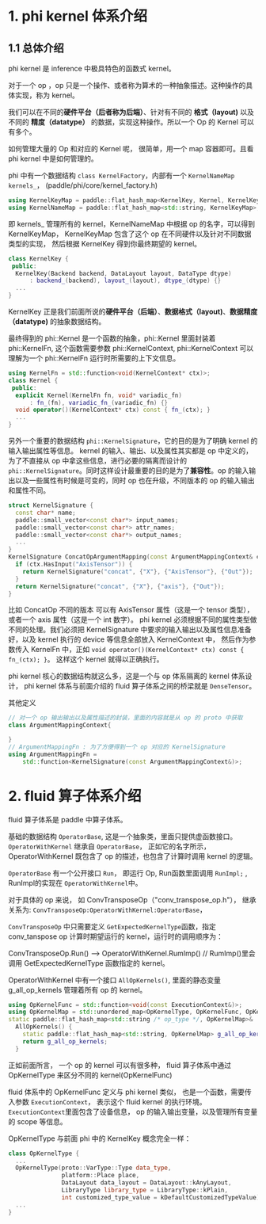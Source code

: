 # 1. phi kernel 体系介绍
## 1.1 总体介绍
phi kernel 是 inference 中极具特色的函数式 kernel。

对于一个 op ，op 只是一个操作、或者称为算术的一种抽象描述。这种操作的具体实现，称为 kernel。

我们可以在不同的**硬件平台（后者称为后端）**、针对有不同的 **格式（layout)** 以及不同的 **精度（datatype）** 的数据，实现这种操作。所以一个 Op 的 Kernel 可以有多个。

如何管理大量的 Op 和对应的 Kernel 呢， 很简单，用一个 map 容器即可。且看 phi kernel 中是如何管理的。

phi 中有一个数据结构 `class KernelFactory`，内部有一个 `KernelNameMap kernels_`， (paddle/phi/core/kernel_factory.h)
```cpp
using KernelKeyMap = paddle::flat_hash_map<KernelKey, Kernel, KernelKey::Hash>;
using KernelNameMap = paddle::flat_hash_map<std::string, KernelKeyMap>;
```
即 kernels_ 管理所有的 kernel，KernelNameMap 中根据 op 的名字，可以得到 KernelKeyMap， KernelKeyMap 包含了这个 op 在不同硬件以及针对不同数据类型的实现，
然后根据 KernelKey 得到你最终期望的 kernel。
```cpp
class KernelKey {
 public:
  KernelKey(Backend backend, DataLayout layout, DataType dtype)
      : backend_(backend), layout_(layout), dtype_(dtype) {}
  ...
}
```
KernelKey 正是我们前面所说的**硬件平台（后端）**、**数据格式（layout)**、**数据精度（datatype)** 的抽象数据结构。

最终得到的 phi::Kernel 是一个函数的抽象，phi::Kernel 里面封装着 phi::KernelFn, 这个函数需要参数 phi::KernelContext, phi::KernelContext 可以理解为一个 phi::KernelFn 运行时所需要的上下文信息。
```cpp
using KernelFn = std::function<void(KernelContext* ctx)>;
class Kernel {
 public:
  explicit Kernel(KernelFn fn, void* variadic_fn)
      : fn_(fn), variadic_fn_(variadic_fn) {}
  void operator()(KernelContext* ctx) const { fn_(ctx); }
  ...
}
```
另外一个重要的数据结构 `phi::KernelSignature`，它的目的是为了明确 kernel 的输入输出属性等信息。 kernel 的输入、输出、以及属性其实都是 op 中定义的， 为了不直接从 op 中拿这些信息，进行必要的隔离而设计的 `phi::KernelSignature`。同时这样设计最重要的目的是为了**兼容性**。op 的输入输出以及一些属性有时候是可变的，同时 op 也在升级，不同版本的 op 的输入输出和属性不同。
```cpp
struct KernelSignature {
  const char* name;
  paddle::small_vector<const char*> input_names;
  paddle::small_vector<const char*> attr_names;
  paddle::small_vector<const char*> output_names;
  ...
}
KernelSignature ConcatOpArgumentMapping(const ArgumentMappingContext& ctx) {
  if (ctx.HasInput("AxisTensor")) {
    return KernelSignature("concat", {"X"}, {"AxisTensor"}, {"Out"});
  }
  return KernelSignature("concat", {"X"}, {"axis"}, {"Out"});
}
```
比如 ConcatOp 不同的版本 可以有 AxisTensor 属性（这是一个 tensor 类型），或者一个 axis 属性（这是一个 int 数字）。 phi kernel 必须根据不同的属性类型做不同的处理。我们必须把 KernelSignature 中要求的输入输出以及属性信息准备好，以及 kernel 执行的 device 等信息全部放入 KernelContext 中， 然后作为参数传入 KernelFn 中，正如 `void operator()(KernelContext* ctx) const { fn_(ctx); }`。 这样这个 kernel 就得以正确执行。

phi kernel 核心的数据结构就这么多，这是一个与 op 体系隔离的 kernel 体系设计， phi kernel 体系与前面介绍的 fluid 算子体系之间的桥梁就是 `DenseTensor`。

其他定义
```cpp
// 对一个 op 输出输出以及属性描述的封装，里面的内容就是从 op 的 proto 中获取
class ArgumentMappingContext{

}
// ArgumentMappingFn : 为了方便得到一个 op 对应的 KernelSignature
using ArgumentMappingFn =
    std::function<KernelSignature(const ArgumentMappingContext&)>;
```

# 2. fluid 算子体系介绍
fluid 算子体系是 paddle 中算子体系。

基础的数据结构 `OperatorBase`, 这是一个抽象类，里面只提供虚函数接口。`OperatorWithKernel` 继承自 `OperatorBase`， 正如它的名字所示， OperatorWithKernel 既包含了 op 的描述，也包含了计算时调用 kernel 的逻辑。

`OperatorBase` 有一个公开接口 `Run`， 即运行 Op, Run函数里面调用 `RunImpl;` , RunImpl的实现在 `OperatorWithKernel`中。

对于具体的 op 来说， 如 ConvTransposeOp（"conv_transpose_op.h"）， 继承关系为: `ConvTransposeOp:OperatorWithKernel:OperatorBase`，

`ConvTransposeOp` 中只需要定义 `GetExpectedKernelType`函数，指定 conv_tanspose op 计算时期望运行的 kernel，运行时的调用顺序为：

ConvTransposeOp.Run() --> OperatorWithKernel.RumImp() // RumImp()里会调用 GetExpectedKernelType 函数指定的 kernel。

OperatorWithKernel 中有一个接口 `AllOpKernels()`, 里面的静态变量 g_all_op_kernels 管理着所有 op 的 kernel。
```cpp
using OpKernelFunc = std::function<void(const ExecutionContext&)>;
using OpKernelMap = std::unordered_map<OpKernelType, OpKernelFunc, OpKernelType::Hash>;
static paddle::flat_hash_map<std::string /* op_type */, OpKernelMap>&
  AllOpKernels() {
    static paddle::flat_hash_map<std::string, OpKernelMap> g_all_op_kernels;
    return g_all_op_kernels;
  }
```

正如前面所言， 一个 op 的 kernel 可以有很多种， fluid 算子体系中通过 OpKernelType 来区分不同的 kernel(OpKernelFunc)

fluid 体系中的 OpKernelFunc 定义与 phi kernel 类似， 也是一个函数，需要传入参数 `ExecutionContext`， 表示这个 fluid kernel 的执行环境。`ExecutionContext`里面包含了设备信息， op 的输入输出变量，以及管理所有变量的 scope 等信息。

OpKernelType 与前面 phi 中的 KernelKey 概念完全一样：
```cpp
class OpKernelType {
  ...
  OpKernelType(proto::VarType::Type data_type,
               platform::Place place,
               DataLayout data_layout = DataLayout::kAnyLayout,
               LibraryType library_type = LibraryType::kPlain,
               int customized_type_value = kDefaultCustomizedTypeValue)
  ...
}
```